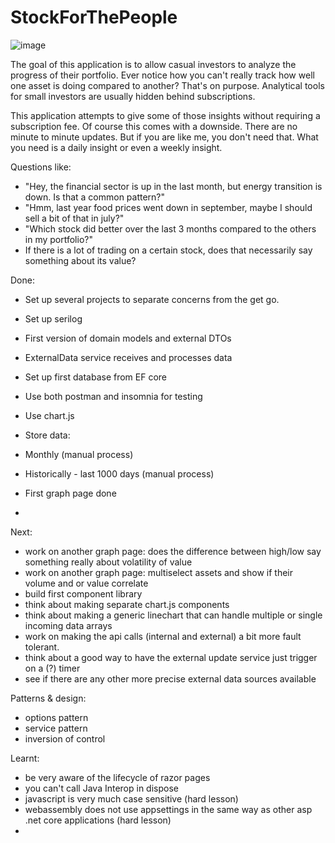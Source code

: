 # StockForThePeople

![image](https://github.com/user-attachments/assets/c2b4f25f-5593-4fde-aac9-e69a975484a0)


The goal of this application is to allow casual investors to analyze the progress of their portfolio.
Ever notice how you can't really track how well one asset is doing compared to another? That's on purpose.
Analytical tools for small investors are usually hidden behind subscriptions.

This application attempts to give some of those insights without requiring a subscription fee.
Of course this comes with a downside. There are no minute to minute updates.
But if you are like me, you don't need that. What you need is a daily insight or even a weekly insight.

Questions like: 
- "Hey, the financial sector is up in the last month, but energy transition is down. Is that a common pattern?"
- "Hmm, last year food prices went down in september, maybe I should sell a bit of that in july?"
- "Which stock did better over the last 3 months compared to the others in my portfolio?"
- If there is a lot of trading on a certain stock, does that necessarily say something about its value?


Done:
- Set up several projects to separate concerns from the get go.
- Set up serilog
- First version of domain models and external DTOs
- ExternalData service receives and processes data
- Set up first database from EF core
- Use both postman and insomnia for testing
- Use chart.js

- Store data:
- Monthly (manual process)
- Historically - last 1000 days (manual process)

- First graph page done
- 
Next:
- work on another graph page: does the difference between high/low say something really about volatility of value
- work on another graph page: multiselect assets and show if their volume and or value correlate
- build first component library
- think about making separate chart.js components
- think about making a generic linechart that can handle multiple or single incoming data arrays
- work on making the api calls (internal and external) a bit more fault tolerant.
- think about a good way to have the external update service just trigger on a (?) timer
- see if there are any other more precise external data sources available

Patterns & design:
- options pattern
- service pattern
- inversion of control

Learnt:
- be very aware of the lifecycle of razor pages
- you can't call Java Interop in dispose
- javascript is very much case sensitive (hard lesson)
- webassembly does not use appsettings in the same way as other asp .net core applications (hard lesson)
- 
